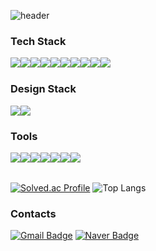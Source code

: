 ![header](https://capsule-render.vercel.app/api?type=waving&color=auto&text=Welcome%20to%20Hamtoto's%20GitHub&fontSize=35&fontAlignY=40&fontAlign=70&height=250)

<h3>Tech Stack</h3>
<div style="display:flex; flex-direction:row;">
    <img src="https://img.shields.io/badge/Java-007396?style=flat&logo=Java&logoColor=white"> 
    <img src="https://img.shields.io/badge/Python-3776AB?style=flat&logo=python&logoColor=white"> 
    <img src="https://img.shields.io/badge/C-A8B9CC?style=flat&logo=C&logoColor=white"> 
    <img src="https://custom-icon-badges.demolab.com/badge/C%23-%23239120.svg?logo=cshrp&logoColor=white">
    <img src="https://img.shields.io/badge/React-61DAFB?style=flat&logo=react&logoColor=white"> 
    <img src="https://img.shields.io/badge/React%20Router-CA4245?style=flat&logo=ReactRouter&logoColor=white"/>
    <img src="https://img.shields.io/badge/node.js-339933?style=flat&logo=node.js&logoColor=FFFFFF"/>
    <br>
    <img src="https://img.shields.io/badge/styled-components-DB7098?style=flat&logo=styled-components&logoColor=FFFFFF"/>
    <img src="https://img.shields.io/badge/html5-E34F26?style=flat&logo=html5&logoColor=white"> 
    <img src="https://img.shields.io/badge/css-1572B6?style=flat&logo=css3&logoColor=white"> 
    <br>
</div>

<h3>Design Stack</h3>
<div style="display:flex; flex-direction:row;">
    <img src="https://img.shields.io/badge/Figma-F24E1E?logo=figma&logoColor=white"> 
    <img src="https://img.shields.io/badge/Adobe%20Photoshop-31A8FF?logo=Adobe%20Photoshop&logoColor=black">

</div>

<h3>Tools</h3>

<div style="display:flex; flex-direction:row;">
    <img src="https://img.shields.io/badge/GitHub-181717?style=flat&logo=GitHub&logoColor=FFFFFF"/>
    <img src="https://img.shields.io/badge/Git-F05032?style=flat&logo=Git&logoColor=FFFFFF"/> 
    <img src="https://img.shields.io/badge/Notion-F3F3F3?style=flat&logo=notion&logoColor=black"/>
    <br>
    <img src="https://img.shields.io/badge/Docker-2496ED?style=flat&logo=Docker&logoColor=white"> 
    <img src="https://custom-icon-badges.demolab.com/badge/Visual%20Studio%20Code-0078d7.svg?logo=vsc&logoColor=white"/>
    <img src="https://img.shields.io/badge/intellij idea-000000?style=flat&logo=IntelliJ%20IDEA&logoColor=white"/>
    <img src="https://img.shields.io/badge/PyCharm-000?style=flat&logo=pycharm&logoColor=white"/>
</div>
<br>

[![Solved.ac Profile](http://mazassumnida.wtf/api/v2/generate_badge?boj=gohg0901)](https://solved.ac/gohg0901/)
![Top Langs](https://github-readme-stats.vercel.app/api/top-langs/?username=Hamtoto&layout=compact)

<h3>Contacts</h3>

[![Gmail Badge](https://img.shields.io/badge/Gmail-d14836?style=flat&logo=Gmail&logoColor=white&link=mailto:gohg0901@gmail.com)](mailto:gohg0901@gmail.com)
[![Naver Badge](https://img.shields.io/badge/Naver-03C75A?style=flat&logo=Naver&logoColor=white&link=mailto:gohg0901@naver.com)](mailto:gohg0901@naver.com)
